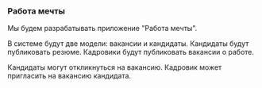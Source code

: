 
<h3>Работа мечты</h3>
<p>Мы будем разрабатывать приложение "Работа мечты".</p>
<p>В системе будут две модели: вакансии и кандидаты. Кандидаты будут публиковать резюме. Кадровики будут публиковать
вакансии о работе.</p>
<p>Кандидаты могут откликнуться на вакансию. Кадровик может пригласить на вакансию кандидата.</p> 